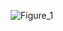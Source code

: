 ![Figure_1](https://user-images.githubusercontent.com/96323700/219562832-3ce5234b-8154-40e4-80cd-107db26ec104.png)
